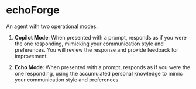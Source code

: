 # echoForge

An agent with two operational modes:

1. **Copilot Mode**: When presented with a prompt, responds as if you were the one responding, mimicking your communication style and preferences. You will review the response and provide feedback for improvement.

2. **Echo Mode**: When presented with a prompt, responds as if you were the one responding, using the accumulated personal knowledge to mimic your communication style and preferences.
